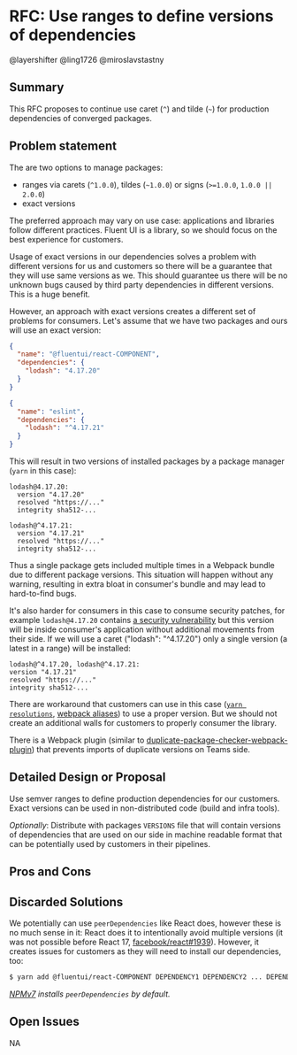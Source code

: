 # RFC: Use ranges to define versions of dependencies

@layershifter @ling1726 @miroslavstastny

## Summary

This RFC proposes to continue use caret (`^`) and tilde (`~`) for production dependencies of converged packages.

## Problem statement

The are two options to manage packages:

- ranges via carets (`^1.0.0`), tildes (`~1.0.0`) or signs (`>=1.0.0`, `1.0.0 || 2.0.0`)
- exact versions

The preferred approach may vary on use case: applications and libraries follow different practices. Fluent UI is a library, so we should focus on the best experience for customers.

Usage of exact versions in our dependencies solves a problem with different versions for us and customers so there will be a guarantee that they will use same versions as we. This should guarantee us there will be no unknown bugs caused by third party dependencies in different versions. This is a huge benefit.

However, an approach with exact versions creates a different set of problems for consumers. Let's assume that we have two packages and ours will use an exact version:

```json
{
  "name": "@fluentui/react-COMPONENT",
  "dependencies": {
    "lodash": "4.17.20"
  }
}
```

```json
{
  "name": "eslint",
  "dependencies": {
    "lodash": "^4.17.21"
  }
}
```

This will result in two versions of installed packages by a package manager (`yarn` in this case):

```
lodash@4.17.20:
  version "4.17.20"
  resolved "https://..."
  integrity sha512-...

lodash@^4.17.21:
  version "4.17.21"
  resolved "https://..."
  integrity sha512-...
```

Thus a single package gets included multiple times in a Webpack bundle due to different package versions. This situation will happen without any warning, resulting in extra bloat in consumer's bundle and may lead to hard-to-find bugs.

It's also harder for consumers in this case to consume security patches, for example `lodash@4.17.20` contains [a security vulnerability](https://snyk.io/vuln/SNYK-JS-LODASH-1018905) but this version will be inside consumer's application without additional movements from their side. If we will use a caret ("lodash": "^4.17.20") only a single version (a latest in a range) will be installed:

```
lodash@^4.17.20, lodash@^4.17.21:
version "4.17.21"
resolved "https://..."
integrity sha512-...
```

There are workaround that customers can use in this case ([`yarn resolutions`](https://classic.yarnpkg.com/en/docs/selective-version-resolutions/), [webpack aliases](https://webpack.js.org/configuration/resolve/#resolvealias)) to use a proper version. But we should not create an additional walls for customers to properly consumer the library.

There is a Webpack plugin (similar to [duplicate-package-checker-webpack-plugin](https://github.com/darrenscerri/duplicate-package-checker-webpack-plugin)) that prevents imports of duplicate versions on Teams side.

## Detailed Design or Proposal

Use semver ranges to define production dependencies for our customers. Exact versions can be used in non-distributed code (build and infra tools).

_Optionally_: Distribute with packages `VERSIONS` file that will contain versions of dependencies that are used on our side in machine readable format that can be potentially used by customers in their pipelines.

## Pros and Cons

<!-- Enumerate the pros and cons of the proposal. Make sure to think about and be clear on the cons or drawbacks of this propsoal. If there are multiple proposals include this for each. -->

## Discarded Solutions

We potentially can use `peerDependencies` like React does, however these is no much sense in it: React does it to intentionally avoid multiple versions (it was not possible before React 17, [facebook/react#1939](https://github.com/facebook/react/issues/1939)). However, it creates issues for customers as they will need to install our dependencies, too:

```bash
$ yarn add @fluentui/react-COMPONENT DEPENDENCY1 DEPENDENCY2 ... DEPENDENCY999
```

_[NPMv7](https://blog.npmjs.org/post/631877012766785536/release-v700) installs `peerDependencies` by default._

## Open Issues

NA
